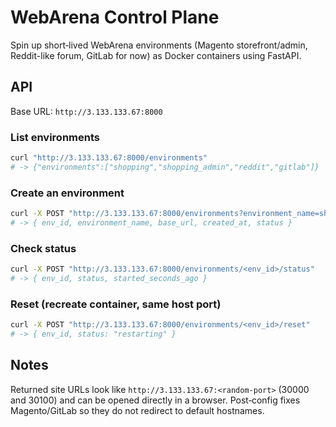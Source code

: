 # WebArena Control Plane

Spin up short‑lived WebArena environments (Magento storefront/admin, Reddit-like forum, GitLab for now) as Docker containers using FastAPI.

## API

Base URL: `http://3.133.133.67:8000`

### List environments
```bash
curl "http://3.133.133.67:8000/environments"
# -> {"environments":["shopping","shopping_admin","reddit","gitlab"]}
```

### Create an environment
```bash
curl -X POST "http://3.133.133.67:8000/environments?environment_name=shopping"
# -> { env_id, environment_name, base_url, created_at, status }
```

### Check status
```bash
curl -X POST "http://3.133.133.67:8000/environments/<env_id>/status"
# -> { env_id, status, started_seconds_ago }
```

### Reset (recreate container, same host port)
```bash
curl -X POST "http://3.133.133.67:8000/environments/<env_id>/reset"
# -> { env_id, status: "restarting" }
```

## Notes
Returned site URLs look like `http://3.133.133.67:<random-port>` (30000 and 30100) and can be opened directly in a browser.
Post‑config fixes Magento/GitLab so they do not redirect to default hostnames.
